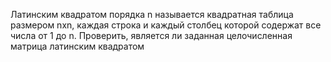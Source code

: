 Латинским квадратом порядка n называется квадратная таблица размером nхn, каждая строка и каждый столбец которой содержат все числа от 1 до n. Проверить, является ли заданная целочисленная матрица латинским квадратом
